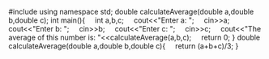 
#include <iostream>
using namespace std;
double calculateAverage(double a,double b,double c);
int main(){
    int a,b,c;
    cout<<"Enter a: ";
    cin>>a;
    cout<<"Enter b: ";
    cin>>b;
    cout<<"Enter c: ";
    cin>>c;
    cout<<"The average of this number is: "<<calculateAverage(a,b,c);
    return 0;
}
double calculateAverage(double a,double b,double c){
    return (a+b+c)/3;
}
